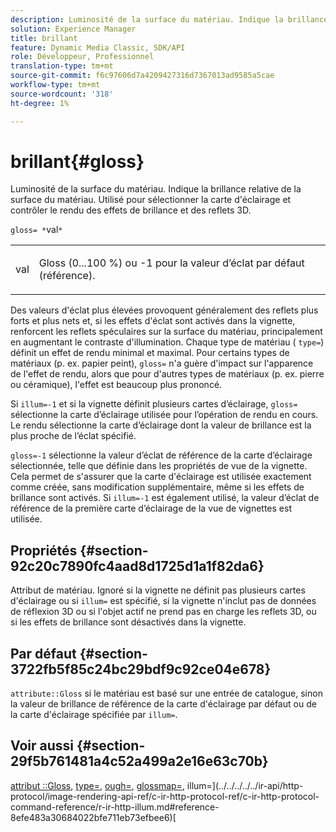 ```yaml
---
description: Luminosité de la surface du matériau. Indique la brillance relative de la surface du matériau. Utilisé pour sélectionner la carte d'éclairage et contrôler le rendu des effets de brillance et des reflets 3D.
solution: Experience Manager
title: brillant
feature: Dynamic Media Classic, SDK/API
role: Développeur, Professionnel
translation-type: tm+mt
source-git-commit: f6c97606d7a4209427316d7367013ad9585a5cae
workflow-type: tm+mt
source-wordcount: '318'
ht-degree: 1%

---
```



# brillant{#gloss}

Luminosité de la surface du matériau. Indique la brillance relative de la surface du matériau. Utilisé pour sélectionner la carte d&#39;éclairage et contrôler le rendu des effets de brillance et des reflets 3D.

`gloss= *`val`*`

<table id="simpletable_82166CA080AD401180404462FB2407D7"> 
 <tr class="strow"> 
  <td class="stentry"> <p><span class="codeph"> <span class="varname"> val</span> </span> </p></td> 
  <td class="stentry"> <p>Gloss (0...100 %) ou -1 pour la valeur d’éclat par défaut (référence). </p></td> 
 </tr> 
</table>

Des valeurs d&#39;éclat plus élevées provoquent généralement des reflets plus forts et plus nets et, si les effets d&#39;éclat sont activés dans la vignette, renforcent les reflets spéculaires sur la surface du matériau, principalement en augmentant le contraste d&#39;illumination. Chaque type de matériau ( `type=`) définit un effet de rendu minimal et maximal. Pour certains types de matériaux (p. ex. papier peint), `gloss=` n&#39;a guère d&#39;impact sur l&#39;apparence de l&#39;effet de rendu, alors que pour d&#39;autres types de matériaux (p. ex. pierre ou céramique), l&#39;effet est beaucoup plus prononcé.

Si `illum=-1` et si la vignette définit plusieurs cartes d’éclairage, `gloss=` sélectionne la carte d’éclairage utilisée pour l’opération de rendu en cours. Le rendu sélectionne la carte d’éclairage dont la valeur de brillance est la plus proche de l’éclat spécifié.

`gloss=-1` sélectionne la valeur d’éclat de référence de la carte d’éclairage sélectionnée, telle que définie dans les propriétés de vue de la vignette. Cela permet de s&#39;assurer que la carte d&#39;éclairage est utilisée exactement comme créée, sans modification supplémentaire, même si les effets de brillance sont activés. Si `illum=-1` est également utilisé, la valeur d’éclat de référence de la première carte d’éclairage de la vue de vignettes est utilisée.

## Propriétés {#section-92c20c7890fc4aad8d1725d1a1f82da6}

Attribut de matériau. Ignoré si la vignette ne définit pas plusieurs cartes d&#39;éclairage ou si `illum=` est spécifié, si la vignette n&#39;inclut pas de données de réflexion 3D ou si l&#39;objet actif ne prend pas en charge les reflets 3D, ou si les effets de brillance sont désactivés dans la vignette.

## Par défaut {#section-3722fb5f85c24bc29bdf9c92ce04e678}

`attribute::Gloss` si le matériau est basé sur une entrée de catalogue, sinon la valeur de brillance de référence de la carte d&#39;éclairage par défaut ou de la carte d&#39;éclairage spécifiée par  `illum=`.

## Voir aussi {#section-29f5b761481a4c52a499a2e16e63c70b}

[attribut ::Gloss](../../../../../ir-api/material-cat/image-rendering-api-ref/c-ir-material-catalog/c-ir-material-data-reference/r-ir-cat-gloss.md#reference-5277f62a67e2408ab94699aa712f1eeb),  [type=](../../../../../ir-api/http-protocol/image-rendering-api-ref/c-ir-http-protocol-ref/c-ir-http-protocol-command-reference/r-ir-http-type.md#reference-128c7de89e2d46838019b560f3f84a35),  [ough=](../../../../../ir-api/http-protocol/image-rendering-api-ref/c-ir-http-protocol-ref/c-ir-http-protocol-command-reference/r-ir-rough.md#reference-00add846b09f4dc39420bda1ca414180),  [glossmap=](../../../../../ir-api/http-protocol/image-rendering-api-ref/c-ir-http-protocol-ref/c-ir-http-protocol-command-reference/r-ir-glossmap.md#reference-99940148ae6a401482b2d03c68530f3a), illum=](../../../../../ir-api/http-protocol/image-rendering-api-ref/c-ir-http-protocol-ref/c-ir-http-protocol-command-reference/r-ir-http-illum.md#reference-8efe483a30684022bfe711eb73efbee6)[
